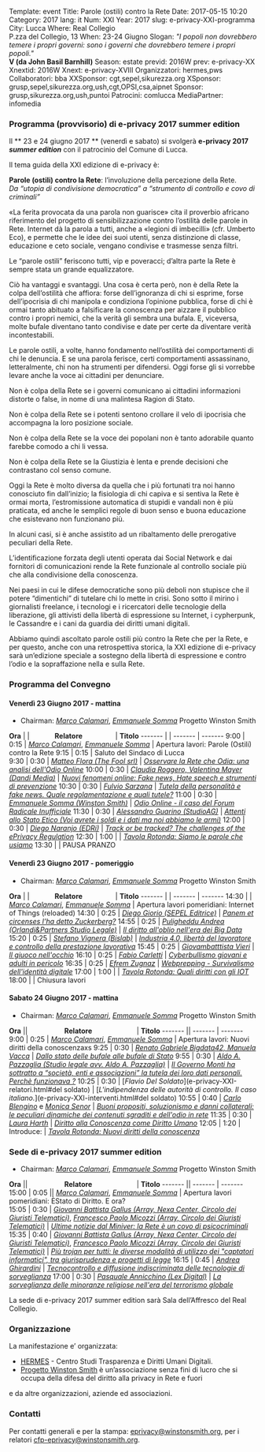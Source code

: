 Template: event
Title: Parole (ostili) contro la Rete
Date: 2017-05-15 10:20
Category: 2017
lang: it
Num: XXI
Year: 2017
slug: e-privacy-XXI-programma
City: Lucca
Where: Real Collegio<br/>P.zza del Collegio, 13
When: 23-24 Giugno
Slogan: <i>"I popoli non dovrebbero temere i propri governi: sono i governi che dovrebbero temere i propri popoli."</i><br/><b>V (da John Basil Barnhill)</b>
Season: estate
previd: 2016W
prev: e-privacy-XX
Xnextid: 2016W
Xnext: e-privacy-XVIII
Organizzatori: hermes,pws
Collaboratori: bba
XXSponsor: cgt,sepel,sikurezza.org
XSponsor: grusp,sepel,sikurezza.org,ush,cgt,OPSI,csa,aipnet
Sponsor: grusp,sikurezza.org,ush,puntoi
Patrocini: comlucca
MediaPartner: infomedia

<!--
<div style="width:100%; text-align:left;" ><iframe  src="//eventbrite.it/tickets-external?eid=25913807897&ref=etckt" frameborder="0" height="360" width="100%" vspace="0" hspace="0" marginheight="5" marginwidth="5" scrolling="auto" allowtransparency="true"></iframe><div style="font-family:Helvetica, Arial; font-size:10px; padding:5px 0 5px; margin:2px; width:100%; text-align:left;" ><a class="powered-by-eb" style="color: #dddddd; text-decoration: none;" target="_blank" href="http://www.eventbrite.it/r/etckt">Con tecnologia Eventbrite</a></div></div>
-->

### Programma (provvisorio) di e-privacy 2017 summer edition

Il ** 23 e 24 giugno 2017 ** (venerdì e sabato) si svolgerà **e-privacy 2017 _summer edition_** con il patrocinio del Comune di Lucca.

Il tema guida della XXI edizione di e-privacy è:

**Parole (ostili) contro la Rete**:  l’involuzione della percezione della Rete.  
_Da “utopia di condivisione democratica” a “strumento di controllo e covo di criminali”_

«La ferita provocata da una parola non guarisce» cita il proverbio
africano riferimento del progetto di sensibilizzazione contro
l’ostilità delle parole in Rete. Internet dà la parola a tutti, anche
a «legioni di imbecilli» (cfr. Umberto Eco), e permette che le idee
dei suoi utenti, senza distinzione di classe, educazione e ceto
sociale, vengano condivise e trasmesse senza filtri.

Le “parole ostili” feriscono tutti, vip e poveracci; d’altra parte la
Rete è sempre stata un grande equalizzatore.

Ciò ha vantaggi e svantaggi. Una cosa è certa però, non è della Rete
la colpa dell’ostilità che affiora: forse dell’ignoranza di chi si
esprime, forse dell’ipocrisia di chi manipola e condiziona l’opinione
pubblica, forse di chi è ormai tanto abituato a falsificare la
conoscenza per aizzare il pubblico contro i propri nemici, che la
verità gli sembra una bufala. E, viceversa, molte bufale diventano
tanto condivise e date per certe da diventare verità incontestabili.

Le parole ostili, a volte, hanno fondamento nell’ostilità dei
comportamenti di chi le denuncia. E se una parola ferisce, certi
comportamenti assassinano, letteralmente, chi non ha strumenti per
difendersi.  Oggi forse gli si vorrebbe levare anche la voce ai
cittadini per denunciare.

Non è colpa della Rete se i governi comunicano ai cittadini
informazioni distorte o false, in nome di una malintesa Ragion di
Stato.

Non è colpa della Rete se i potenti sentono crollare il velo di
ipocrisia che accompagna la loro posizione sociale.

Non è colpa della Rete se la voce dei popolani non è tanto adorabile
quanto farebbe comodo a chi li vessa.

Non è colpa della Rete se la Giustizia è lenta e prende decisioni che
contrastano col senso comune.

Oggi la Rete è molto diversa da quella che i più fortunati tra noi
hanno conosciuto fin dall’inizio; la fisiologia di chi capiva e si
sentiva la Rete è ormai morta, l’estromissione automatica di stupidi e
vandali non è più praticata, ed anche le semplici regole di buon senso
e buona educazione che esistevano non funzionano più.

In alcuni casi, si è anche assistito ad un ribaltamento delle
prerogative peculiari della Rete.

L’identificazione forzata degli utenti operata dai Social Network e
dai fornitori di comunicazioni rende la Rete funzionale al controllo
sociale più che alla condivisione della conoscenza.

Nei paesi in cui le difese democratiche sono più deboli non stupisce
che il potere “dimentichi” di tutelare chi lo mette in crisi.  Sono
sotto il mirino i giornalisti freelance, i tecnologi e i ricercatori
delle tecnologie della liberazione, gli attivisti della libertà di
espressione su Internet, i cypherpunk, le Cassandre e i cani da
guardia dei diritti umani digitali.

Abbiamo quindi ascoltato parole ostili più contro la Rete che per la
Rete, e per questo, anche con una retrospettiva storica, la XXI
edizione di e-privacy sarà un’edizione speciale a sostegno della
libertà di espressione e contro l’odio e la sopraffazione nella e
sulla Rete.


### <a name="programma"></a>Programma del Convegno
 
#### <a name="vem"></a>Venerdì 23 Giugno 2017 - mattina

 * Chairman: [_Marco Calamari_](/e-privacy-XIX-relatori.html#calamari), [_Emmanuele Somma_](/e-privacy-XIX-relatori.html#somma) Progetto Winston Smith 

  **Ora** | | &nbsp;&nbsp;&nbsp;&nbsp;&nbsp;&nbsp;&nbsp;&nbsp;&nbsp;&nbsp;&nbsp;&nbsp;**Relatore**&nbsp;&nbsp;&nbsp;&nbsp;&nbsp;&nbsp;&nbsp;&nbsp;&nbsp;&nbsp;&nbsp;&nbsp;&nbsp;&nbsp;&nbsp;&nbsp; | **Titolo** 
  ------- | | ------- | ------- 
9:00	|	0:15	|	[_Marco Calamari_](/e-privacy-XIX-relatori.html#calamari), [_Emmanuele Somma_](/e-privacy-XIX-relatori.html#somma) | Apertura lavori: Parole (Ostili) contro la Rete
9:15	|	0:15	|	Saluto del Sindaco di Lucca			
9:30	|	0:30	|		[_Matteo Flora (The Fool srl)_](e-privacy-XXI-relatori.html#flora)	|	[_Osservare la Rete che Odia: una analisi dell'Odio Online_](e-privacy-XXI-interventi.html#flora)
10:00	|	0:30	|		[_Claudia Roggero, Valentina Mayer (Dandi Media)_](e-privacy-XXI-relatori.html#roggero)	|	[_Nuovi fenomeni online: Fake news, Hate speech e strumenti di prevenzione_](e-privacy-XXI-interventi.html#roggero)
10:30	|	0:30	|		[_Fulvio Sarzana_](e-privacy-XXI-relatori.html#sarzana)	|	[_Tutela della personalità e fake news. Quale regolamentazione e quali tutele?_](e-privacy-XXI-interventi.html#sarzana)
11:00	|	0:30	|		[_Emmanuele Somma (Winston Smith)_](e-privacy-XXI-relatori.html#somma)	|	[_Odio Online - il caso del Forum Radicale Inufficiale_](e-privacy-XXI-interventi.html#somma)
11:30	|	0:30	|		[_Alessandro Guarino  (StudioAG)_](e-privacy-XXI-relatori.html#guarino)	|	[_Attenti allo Stato Etico (Voi avrete i soldi e i dati ma noi abbiamo le armi)_](e-privacy-XXI-interventi.html#guarino)
12:00	|	0:30	|		[_Diego Naranjo (EDRi)_](e-privacy-XXI-relatori.html#naranjo)	|	[_Track or be tracked? The challenges of the ePrivacy Regulation_](e-privacy-XXI-interventi.html#naranjo)
12:30	|	1:00	|		<!-- Introduce: [_Vicarelli_](e-privacy-XXI-relatori.html#vicarelli) --> <!-- Modera: [_Somma_](e-privacy-XXI-relatori.html#somma) Partecipa: [_Flora_](e-privacy-XXI-relatori.html#flora) -->	|	[_Tavola Rotonda: Siamo le parole che usiamo_](e-privacy-XXI-interventi.html#tavola1)
13:30   |   | PAUSA PRANZO

#### <a name="vep"></a>Venerdì 23 Giugno 2017 - pomeriggio

 * Chairman: [_Marco Calamari_](/e-privacy-XIX-relatori.html#calamari), [_Emmanuele Somma_](/e-privacy-XIX-relatori.html#somma) Progetto Winston Smith 
 
  **Ora** | | &nbsp;&nbsp;&nbsp;&nbsp;&nbsp;&nbsp;&nbsp;&nbsp;&nbsp;&nbsp;&nbsp;&nbsp;**Relatore**&nbsp;&nbsp;&nbsp;&nbsp;&nbsp;&nbsp;&nbsp;&nbsp;&nbsp;&nbsp;&nbsp;&nbsp;&nbsp;&nbsp;&nbsp;&nbsp; | **Titolo** 
  ------- | | ------- | ------- 
14:30	|		    |	[_Marco Calamari_](/e-privacy-XIX-relatori.html#calamari), [_Emmanuele Somma_](/e-privacy-XIX-relatori.html#somma) | Apertura lavori pomeridiani: Internet of Things (reloaded)
14:30	|	0:25	|		[_Diego Giorio (SEPEL Editrice)_](e-privacy-XXI-relatori.html#giorio)	|	[_Panem et circenses l’ha detto Zuckerberg?_](e-privacy-XXI-interventi.html#giorio)
14:55	|	0:25	|		[_Puligheddu Andrea (Orlandi&Partners Studio Legale)_](e-privacy-XXI-relatori.html#puligheddu)	|	[_Il diritto all'oblio nell'era dei Big Data_](e-privacy-XXI-interventi.html#puligheddu)
15:20	|	0:25	|		[_Stefano Vignera (Bislab)_](e-privacy-XXI-relatori.html#vignera)	|	[_Industria 4.0, libertà del lavoratore e controllo della prestazione lavorativa_](e-privacy-XXI-interventi.html#vignera)
15:45	|	0:25	|		[_Giovambatttista Vieri_](e-privacy-XXI-relatori.html#vieri)	|	[_Il giuoco nell'occhio_](e-privacy-XXI-interventi.html#vieri)
16:10	|	0:25	|		[_Fabio Carletti_](e-privacy-XXI-relatori.html#carletti)	|	[_Cyberbullismo giovani e adulti in pericolo_](e-privacy-XXI-interventi.html#carletti)
16:35	|	0:25	|		[_Efrem Zugnaz_](e-privacy-XXI-relatori.html#zugnaz)	|	[_Webprepping - Survivalismo dell'identità digitale_](e-privacy-XXI-interventi.html#zugnaz)
17:00	|	1:00	|		<!-- Introduce: --> <!-- [_??? _](e-privacy-XXI-relatori.html#tavola2) -->	|	[_Tavola Rotonda: Quali diritti con gli IOT_](e-privacy-XXI-interventi.html#tavola2)
18:00	|		|	Chiusura lavori			

#### <a name="sa"></a>Sabato 24 Giugno 2017 - mattina

 * Chairman: [_Marco Calamari_](/e-privacy-XIX-relatori.html#calamari), [_Emmanuele Somma_](/e-privacy-XIX-relatori.html#somma) Progetto Winston Smith 

  **Ora** || &nbsp;&nbsp;&nbsp;&nbsp;&nbsp;&nbsp;&nbsp;&nbsp;&nbsp;&nbsp;&nbsp;&nbsp;&nbsp;&nbsp;&nbsp;&nbsp;&nbsp;&nbsp;**Relatore**&nbsp;&nbsp;&nbsp;&nbsp;&nbsp;&nbsp;&nbsp;&nbsp;&nbsp;&nbsp;&nbsp;&nbsp;&nbsp;&nbsp;&nbsp;&nbsp;&nbsp;&nbsp;&nbsp;&nbsp;&nbsp;&nbsp; | **Titolo** 
  ------- || ------- | ------- 
9:00	|	0:25	| [_Marco Calamari_](/e-privacy-XIX-relatori.html#calamari), [_Emmanuele Somma_](/e-privacy-XIX-relatori.html#somma) |	Apertura lavori: Nuovi diritti della conoscenzaxs
9:25	|	0:30	|	[_Renato Gabriele Bigdata42, Manuela Vacca_](e-privacy-XXI-relatori.html#vacca)	|	[_Dallo stato delle bufale alle bufale di Stato_](e-privacy-XXI-interventi.html#vacca)
9:55	|	0:30	|	[_Aldo A. Pazzaglia (Studio legale avv. Aldo A. Pazzaglia)_](e-privacy-XXI-relatori.html#pazzaglia)	|	[_Il Governo Monti ha sottratto a “società, enti e associazioni” la tutela dei loro dati personali.  Perchè funzionava ?_](e-privacy-XXI-interventi.html#pazzaglia)
10:25	|	0:30	|	[_Flavio Del Soldato_](e-privacy-XXI-relatori.html#del soldato)	|	[_L'indipendenza delle autorità di controllo. Il caso italiano._](e-privacy-XXI-interventi.html#del soldato)
10:55	|	0:40	|	[_Carlo Blengino_](e-privacy-XXI-relatori.html#blengino) e [_Monica Senor_](e-privacy-XXI-relatori.html#senor)	|	[_Buoni propositi, soluzionismo e danni collaterali: le peculiari dinamiche dei contenuti sgraditi e dell'odio in rete_](e-privacy-XXI-interventi.html#blenginosenor)
11:35	|	0:30	|	[_Laura Harth_](e-privacy-XXI-relatori.html#hart)	|	[_Diritto alla Conoscenza come Diritto Umano_](e-privacy-XXI-interventi.html#hart)
12:05	|	1:20	|	Introduce: <!-- [_Giuseppe Busia, Modera:_](e-privacy-XXI-relatori.html#tavola3)-->	|	[_Tavola Rotonda: Nuovi diritti della conoscenza_](e-privacy-XXI-interventi.html#tavola3)

### Sede di e-privacy 2017 summer edition

 * Chairman: [_Marco Calamari_](/e-privacy-XIX-relatori.html#calamari), [_Emmanuele Somma_](/e-privacy-XIX-relatori.html#somma) Progetto Winston Smith
 
  **Ora** || &nbsp;&nbsp;&nbsp;&nbsp;&nbsp;&nbsp;&nbsp;&nbsp;&nbsp;&nbsp;&nbsp;&nbsp;&nbsp;&nbsp;&nbsp;&nbsp;&nbsp;&nbsp;**Relatore**&nbsp;&nbsp;&nbsp;&nbsp;&nbsp;&nbsp;&nbsp;&nbsp;&nbsp;&nbsp;&nbsp;&nbsp;&nbsp;&nbsp;&nbsp;&nbsp;&nbsp;&nbsp;&nbsp;&nbsp;&nbsp;&nbsp; | **Titolo** 
  ------- || ------- | ------- 
15:00	|	0:05	||	[_Marco Calamari_](/e-privacy-XIX-relatori.html#calamari), [_Emmanuele Somma_](/e-privacy-XIX-relatori.html#somma)  | Apertura lavori pomeridiani:  ÈStato di Diritto. E ora?			
15:05	|	0:30	|		[_Giovanni  Battista Gallus (Array, Nexa Center, Circolo dei Giuristi Telematici)_](e-privacy-XXI-relatori.html#gallus), [_Francesco Paolo Micozzi (Array, Circolo dei Giuristi Telematici)_](e-privacy-XXI-relatori.html#micozzi)	|	[_Ultime notizie dal Miniver: la Rete è un covo di psicocriminali_](e-privacy-XXI-interventi.html#gallus)
15:35	|	0:40	|		[_Giovanni  Battista Gallus (Array, Nexa Center, Circolo dei Giuristi Telematici)_](e-privacy-XXI-relatori.html#gallus), [_Francesco Paolo Micozzi (Array, Circolo dei Giuristi Telematici)_](e-privacy-XXI-relatori.html#micozzi) |	[_Più trojan per tutti: le diverse modalità di utilizzo dei "captatori informatici", tra giurisprudenza e progetti di legge_](e-privacy-XXI-interventi.html#gallus2)
16:15	|	0:45	|		[_Andrea Ghirardini_](e-privacy-XXI-relatori.html#ghirardini)	|	[_Tecnocontrollo e diffusione indiscriminata delle tecnologie di sorveglianza_](e-privacy-XXI-interventi.html#ghirardini)
17:00	|	0:30	|		[_Pasquale Annicchino (Lex Digital)_](e-privacy-XXI-relatori.html#annicchino)	|	[_La sorveglianza delle minoranze religiose nell'era del terrorismo globale_](e-privacy-XXI-interventi.html#annicchino)

La sede di e-privacy 2017 summer edition sarà Sala dell’Affresco del Real Collegio.

<!-- ![La foto ]( http://web.jus.unipi.it/wp-content/uploads/2014/04/polo_piagge.jpg) -->

### Organizzazione

La manifestazione e’ organizzata:

 - [HERMES](http://logioshermes.org/) \- Centro Studi Trasparenza e Diritti Umani Digitali.
 - [Progetto Winston Smith](http://pws.winstonsmith.org/) è un’associazione senza fini di lucro che si occupa della difesa del diritto alla privacy in Rete e fuori

e da altre organizzazioni, aziende ed associazioni.


### Contatti

Per contatti generali e per la
stampa: [eprivacy@winstonsmith.org](mailto:eprivacy@winstonsmith.org),
per i
relatori
[cfp-eprivacy@winstonsmith.org](mailto:cfp-eprivacy@winstonsmith.org).



